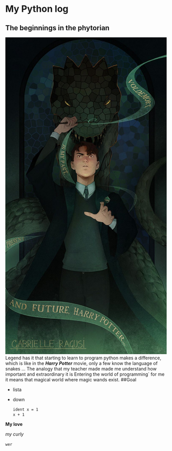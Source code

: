 # My Python log 
## The beginnings in the phytorian
![me beautiful](imgs/slytherin_python.jpeg)
Legend has it that starting to learn to program python makes a difference, which is like in the **_Harry Potter_** movie, only a few know the language of snakes ... The analogy that my teacher made made me understand how important and extraordinary it is Entering the world of programming` for me it means that magical world where magic wands exist.
##Goal 
- lista 
- down 

      ident x = 1 
      x + 1 
  
**My love**

_my curly_

`wer`



